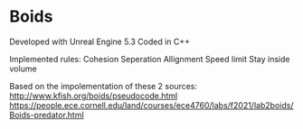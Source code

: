 # Boids

Developed with Unreal Engine 5.3
Coded in C++

Implemented rules:
Cohesion
Seperation
Allignment
Speed limit
Stay inside volume

Based on the impolementation of these 2 sources: 
http://www.kfish.org/boids/pseudocode.html
https://people.ece.cornell.edu/land/courses/ece4760/labs/f2021/lab2boids/Boids-predator.html
